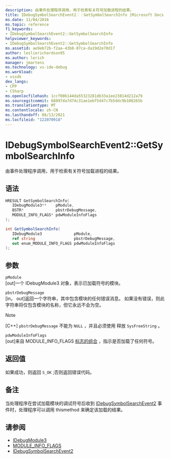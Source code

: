 ```yaml
---
description: 由事件处理程序调用，用于检索有关符号加载进程的结果。
title: IDebugSymbolSearchEvent2：：GetSymbolSearchInfo |Microsoft Docs
ms.date: 11/04/2016
ms.topic: reference
f1_keywords:
- IDebugSymbolSearchEvent2::GetSymbolSearchInfo
helpviewer_keywords:
- IDebugSymbolSearchEvent2::GetSymbolSearchInfo
ms.assetid: ae9eb72b-f2aa-43b8-87ca-da19d2e78d17
author: leslierichardson95
ms.author: lerich
manager: jmartens
ms.technology: vs-ide-debug
ms.workload:
- vssdk
dev_langs:
- CPP
- CSharp
ms.openlocfilehash: 1ccf00b144da55323281db33a1ee23814d212a79
ms.sourcegitcommit: 68897da7d74c31ae1ebf5d47c7b5ddc9b108265b
ms.translationtype: MT
ms.contentlocale: zh-CN
ms.lasthandoff: 08/13/2021
ms.locfileid: "122070918"
---
```

# <a name="idebugsymbolsearchevent2getsymbolsearchinfo"></a>IDebugSymbolSearchEvent2::GetSymbolSearchInfo
由事件处理程序调用，用于检索有关符号加载进程的结果。

## <a name="syntax"></a>语法

```cpp
HRESULT GetSymbolSearchInfo(
   IDebugModule3**    pModule,
   BSTR*              pbstrDebugMessage,
   MODULE_INFO_FLAGS* pdwModuleInfoFlags
);
```

```csharp
int GetSymbolSearchInfo(
   IDebugModule3              pModule,
   ref string                 pbstrDebugMessage,
   out enum_MODULE_INFO_FLAGS pdwModuleInfoFlags
);
```

## <a name="parameters"></a>参数
`pModule`\
[out]一个 IDebugModule3 对象，表示已加载符号的模块。

`pbstrDebugMessage`\
[in， out]返回一个字符串，其中包含模块的任何错误消息。 如果没有错误，则此字符串将仅包含模块的名称，但它永远不会为空。

> [!NOTE]
> [C++] `pbstrDebugMessage` 不能为 `NULL` ，并且必须使用 释放 `SysFreeString` 。

`pdwModuleInfoFlags`\
[out]来自 MODULE_INFO_FLAGS [标志的组合](../../../extensibility/debugger/reference/module-info-flags.md) ，指示是否加载了任何符号。

## <a name="return-value"></a>返回值
 如果成功，则返回 `S_OK` ;否则返回错误代码。

## <a name="remarks"></a>备注
 当处理程序在尝试加载模块的调试符号后收到 [IDebugSymbolSearchEvent2](../../../extensibility/debugger/reference/idebugsymbolsearchevent2.md) 事件时，处理程序可以调用 thismethod 来确定该加载的结果。

## <a name="see-also"></a>请参阅
- [IDebugModule3](../../../extensibility/debugger/reference/idebugmodule3.md)
- [MODULE_INFO_FLAGS](../../../extensibility/debugger/reference/module-info-flags.md)
- [IDebugSymbolSearchEvent2](../../../extensibility/debugger/reference/idebugsymbolsearchevent2.md)
